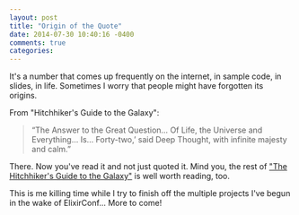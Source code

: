 ```yaml
---
layout: post
title: "Origin of the Quote"
date: 2014-07-30 10:40:16 -0400
comments: true
categories: 
---
```

It's a number that comes up frequently on the internet, in sample code, in slides, in life.  Sometimes I worry that people might have forgotten its origins.

From "Hitchhiker's Guide to the Galaxy":

>“The Answer to the Great Question… Of Life, the Universe and Everything… Is… Forty-two,’ said Deep Thought, with infinite majesty and calm.”

There.  Now you've read it and not just quoted it.  Mind you, the rest of ["The Hitchhiker's Guide to the Galaxy"](http://www.amazon.com/gp/product/0345453743/ref=as_li_tl?ie=UTF8&camp=1789&creative=390957&creativeASIN=0345453743&linkCode=as2&tag=augieshcom-20&linkId=IJYXJBMP74YM4AEZ) is well worth reading, too.  

This is me killing time while I try to finish off the multiple projects I've begun in the wake of ElixirConf...  More to come!